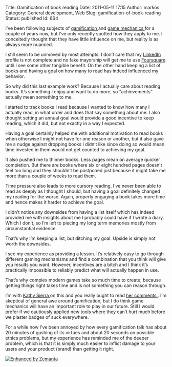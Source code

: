 Title: Gamification of book reading
Date: 2011-05-11 17:15
Author: markos
Category: General development, Web
Slug: gamification-of-book-reading
Status: published
Id: 664

<html>
 <body>
  <div>
   <p>
    I’ve been following subjects of
    <a class="zem_slink" href="http://en.wikipedia.org/wiki/Gamification" rel="wikipedia" title="Gamification">
     gamification
    </a>
    and
    <a class="zem_slink" href="http://en.wikipedia.org/wiki/Game_mechanics" rel="wikipedia" title="Game mechanics">
     game mechanics
    </a>
    for a couple of years now, but I’ve only recently spotted how they apply to me. I conceitedly thought that they have little influence on me, but reality is as always more nuanced.
   </p>
   <p>
    I still seem to be unmoved by most attempts. I don’t care that my
    <a class="zem_slink" href="http://www.linkedin.com" rel="homepage" title="LinkedIn">
     LinkedIn
    </a>
    profile is not complete and no fake mayorship will get me to use
    <a class="zem_slink" href="http://www.foursquare.com/" rel="homepage" title="Foursquare">
     Foursquare
    </a>
    until I see some other tangible benefit. On the other hand keeping a list of books and having a goal on how many to read has indeed influenced my behavior.
   </p>
   <p>
    So why did this last example work? Because I actually care about reading books. It’s something I enjoy and want to do more, so “achievements” actually mean something to me.
   </p>
   <p>
    I started to track books I read because I wanted to know how many I actually read, in what order and does that say something about me. I also thought setting an annual goal would provide a good incentive to keep reading, which it did, but not exactly in a way I expected.
   </p>
   <p>
    Having a goal certainly helped me with additional motivation to read books when otherwise I might not have for one reason or another, but it also  gave me a nudge against dropping books I didn’t like since doing so would mean time invested in them would not get counted to achieving my goal.
   </p>
   <p>
    It also pushed me to thinner books. Less pages mean on average quicker completion. But there are books where six or eight hundred pages doesn’t feel too long and they shouldn’t be postponed just because it might take me more than a couple of weeks to read them.
   </p>
   <p>
    Time pressure also leads to more cursory reading. I’ve never been able to read as deeply as I thought I should, but having a goal definitely changed my reading for the worse. Again, properly engaging a book takes more time and hence makes it harder to achieve the goal.
   </p>
   <p>
    I didn’t notice any downsides from having a list itself which has indeed provided me with insights about me I probably could have if I wrote a diary. Which I don’t, so I’m left to piecing my long term memories mostly from circumstantial evidence.
   </p>
   <p>
    That’s why I’m keeping a list, but ditching my goal. Upside is simply not worth the downsides.
   </p>
   <p>
    I see my experience as providing a lesson. It’s relatively easy to go through different gaming mechanisms and find a combination that you think will give you results you want. However, incentives are a bitch and I think it’s practically impossible to reliably predict what will actually happen in use.
   </p>
   <p>
    That’s why complex modern games take so much time to create, because getting things right takes time and is not something you can reason through.
   </p>
   <p>
    I’m with
    <a class="zem_slink" href="http://headrush.typepad.com" rel="homepage" title="Kathy Sierra">
     Kathy Sierra
    </a>
    on this and you really ought to read
    <a href="http://radar.oreilly.com/2011/04/gamification-purpose-marketing.html#comment-7250008" title="Kathy Sierra's comments">
     her comments
    </a>
    . I’m skeptical of general awe around gamification, but I do think game mechanics will have an important role to play in our future. Still I would prefer if we cautiously applied new tools where they can’t hurt much before we plaster badges of suck everywhere.
   </p>
   <p>
    For a while now I’ve been annoyed by how every gamification talk has about 20 minutes of gushing of its virtues and about 20 seconds on possible ethics problems, but my experience has reminded me of the deeper problem, which is that it is simply much easier to inflict damage to your users and your product (brand) than getting it right.
   </p>
   <div class="zemanta-pixie">
    <a class="zemanta-pixie-a" href="http://www.zemanta.com/" title="Enhanced by Zemanta">
     <img alt="Enhanced by Zemanta" class="zemanta-pixie-img" src="http://img.zemanta.com/zemified_e.png?x-id=20efb278-1d20-46ec-aeec-c311b50837c7"/>
    </a>
   </div>
  </div>
 </body>
</html>